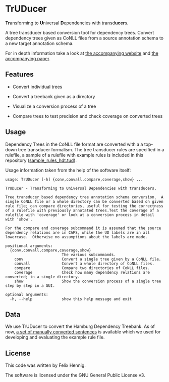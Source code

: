 # TrUDucer

<b>Tr</b>ansforming to <b>U</b>niversal <b>D</b>ependencies with
transd<b>ucer</b>s.

A tree transducer based conversion tool for dependency trees.  Convert
dependency trees given as CoNLL files from a source annotation schema
to a new target annotation schema.

For in depth information take a look
at [the accompanying website](https://nats.gitlab.io/truducer)
and [the accompanying paper](http://nbn-resolving.de/urn:nbn:de:gbv:18-228-7-2303).

## Features

- Convert individual trees 
- Convert a treebank given as a directory
- Visualize a conversion process of a tree

- Compare trees to test precision and check coverage on converted trees

## Usage

Dependency Trees in the CoNLL file format are converted with a a
top-down tree transducer formalism.  The tree transducer rules are
specified in a rulefile, a sample of a rulefile with example rules is
included in this repository
([sample_rules_hdt.tud](sample_rules_hdt.tud)).

Usage information taken from the help of the software itself:

```
usage: TrUDucer [-h] {conv,convall,compare,coverage,show} ...

TrUDucer - Transforming to Universal Dependencies with transducers.

Tree transducer based dependency tree annotation schema conversion.  A
single CoNLL file or a whole directory can be converted based on given
rule file; can compare directories, useful for testing the correctness
of a rulefile with previously annotated trees.Test the coverage of a
rulefile with 'coverage' or look at a conversion process in detail
with 'show'.

For the compare and coverage subcommand it is assumed that the source
dependency relations are in CAPS, while the UD labels are in all
lowercase.  Otherwise no assumptions about the labels are made.

positional arguments:
  {conv,convall,compare,coverage,show}
                         The various subcommands.
    conv                 Convert a single tree given by a CoNLL file.
    convall              Convert a whole directory of CoNLL files.
    compare              Compare two directories of CoNLL files.
    coverage             Check how many dependency relations are converted; in a single directory.
    show                 Show the conversion process of a single tree step by step in a GUI.

optional arguments:
  -h, --help             show this help message and exit
```

## Data

We use TrUDucer to convert the Hamburg Dependency Treebank.  As of
now, [a set of manually converted sentences](https://gitlab.com/nats/TrUDucer_experiment_data)
is available which we used for developing and evaluating the example rule file.

## License

This code was written by Felix Hennig.

The software is licensed under the GNU General Public License v3.
